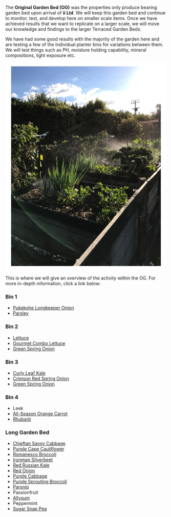 The **Original Garden Bed (OG)** was the properties only produce bearing garden bed upon arrival of **ii Ltd**. We will keep this garden bed and continue to monitor, test, and develop here on smaller scale items. Once we have achieved results that we want to replicate on a larger scale, we will move our knowledge and findings to the larger Terraced Garden Beds. 

We have had some good results with the majority of the garden here and are testing a few of the individual planter bins for variations between them. We will test things such as PH, moisture holding capability, mineral compositions, light exposure etc. 

![OG](uploads/33caf4d576f998b17ed551daa6ec2cdb/OG.png)

This is where we will give an overview of the activity within the OG. For more in-depth information, click a link below:


### Bin 1 ###
- [Pukekohe Longkeeper Onion](https://gitlab.ii.coop/ii/coop/fop/issues/85)
- [Parsley](https://gitlab.ii.coop/ii/coop/fop/issues/204) 

### Bin 2 ###
- [Lettuce](https://gitlab.ii.coop/ii/coop/fop/issues/83)
- [Gourmet Combo Lettuce](https://gitlab.ii.coop/ii/coop/fop/issues/84)
- [Green Spring Onion](https://gitlab.ii.coop/ii/coop/fop/issues/16)

### Bin 3 ###
- [Curly Leaf Kale](https://gitlab.ii.coop/ii/coop/fop/issues/205)
- [Crimson Red Spring Onion](https://gitlab.ii.coop/ii/coop/fop/issues/81)
- [Green Spring Onion](https://gitlab.ii.coop/ii/coop/fop/issues/16)

### Bin 4 ###
- Leek
- [All-Season Orange Carrot](https://gitlab.ii.coop/ii/coop/fop/issues/202)
- [Rhubarb](https://gitlab.ii.coop/ii/coop/fop/issues/272) 

### Long Garden Bed ###
- [Chieftan Savoy Cabbage](https://gitlab.ii.coop/ii/coop/fop/issues/277)
- [Purple Cape Cauliflower](https://gitlab.ii.coop/ii/coop/fop/issues/200)
- [Romanesco Broccoli](https://gitlab.ii.coop/ii/coop/fop/issues/201)
- [Ironman Silverbeet](https://gitlab.ii.coop/ii/coop/fop/issues/82)
- [Red Russian Kale](https://gitlab.ii.coop/ii/coop/fop/issues/92)
- [Red Onion](https://gitlab.ii.coop/ii/coop/fop/issues/86)
- [Purple Cabbage](https://gitlab.ii.coop/ii/coop/fop/issues/278)
- [Purple Sprouting Broccoli](https://gitlab.ii.coop/ii/coop/fop/issues/279)
- [Parsnip ](https://gitlab.ii.coop/ii/coop/fop/issues/88)
- Passionfruit
- [Allysum](https://gitlab.ii.coop/ii/coop/fop/issues/214)
- Peppermint
- [Sugar Snap Pea](https://gitlab.ii.coop/ii/coop/fop/issues/91)


